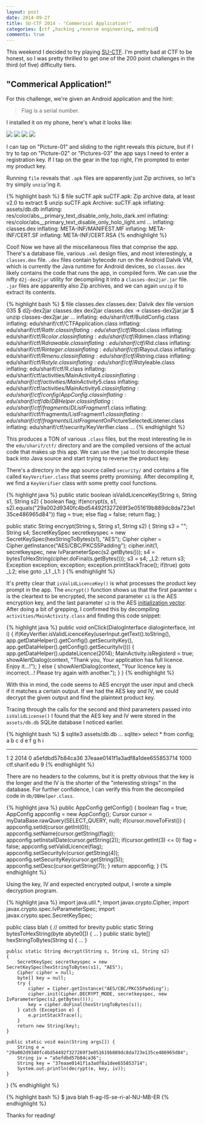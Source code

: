 ```yaml
---
layout: post
date: 2014-09-27
title: SU-CTF 2014 - "Commerical Application!"
categories: [ctf ,hacking ,reverse engineering, android]
comments: true
---
```


This weekend I decided to try playing [SU-CTF](https://ctftime.org/event/159).
I'm pretty bad at CTF to be honest, so I was pretty thrilled to get
one of the 200 point challenges in the third (of five) difficulty tiers.

## "Commerical Application!"

For this challenge, we're given an Android application and the hint:

> Flag is a serial number.

I installed it on my phone, here's what it looks like:

![](/images/apk1.png)
![](/images/apk2.png)
![](/images/apk3.png)
![](/images/apk4.png)

I can tap on "Picture-01" and sliding to the right reveals this picture, but
if I try to tap on "Picture-02" or "Pictures-03" the app says I need to
enter a registration key. If I tap on the gear in the top right, I'm
prompted to enter my product key.

Running `file` reveals that `.apk` files are apparently just Zip archives,
so let's try simply `unzip`'ing it.

{% highlight bash %}
$ file suCTF.apk
suCTF.apk: Zip archive data, at least v2.0 to extract
$ unzip suCTF.apk
Archive:  suCTF.apk
  inflating: assets/db.db
  inflating: res/color/abs__primary_text_disable_only_holo_dark.xml
  inflating: res/color/abs__primary_text_disable_only_holo_light.xml
  ...
  inflating: classes.dex
  inflating: META-INF/MANIFEST.MF
  inflating: META-INF/CERT.SF
  inflating: META-INF/CERT.RSA
{% endhighlight %}

Cool! Now we have all the miscellaneous files that comprise the app. There's
a database file, various `.xml` design files, and most interestingly, a
`classes.dex` file. `.dex` files contain bytecode run on the Android Dalvik VM, which
is currently the Java runtime for Android devices, so `classes.dex` likely
contains the code that runs the app, in compiled form. We can use the nifty
`d2j-dex2jar` utility for decompiling it into a `classes-dex2jar.jar` file. `.jar`
files are apparently also Zip archives, and we can again `unzip` it to extract
its contents.

{% highlight bash %}
$ file classes.dex
classes.dex: Dalvik dex file version 035
$ d2j-dex2jar classes.dex
dex2jar classes.dex -> classes-dex2jar.jar
$ unzip classes-dex2jar.jar
  ...
  inflating: edu/sharif/ctf/BuildConfig.class
  inflating: edu/sharif/ctf/CTFApplication.class
  inflating: edu/sharif/ctf/R$attr.class
  inflating: edu/sharif/ctf/R$bool.class
  inflating: edu/sharif/ctf/R$color.class
  inflating: edu/sharif/ctf/R$dimen.class
  inflating: edu/sharif/ctf/R$drawable.class
  inflating: edu/sharif/ctf/R$id.class
  inflating: edu/sharif/ctf/R$integer.class
  inflating: edu/sharif/ctf/R$layout.class
  inflating: edu/sharif/ctf/R$menu.class
  inflating: edu/sharif/ctf/R$string.class
  inflating: edu/sharif/ctf/R$style.class
  inflating: edu/sharif/ctf/R$styleable.class
  inflating: edu/sharif/ctf/R.class
  inflating: edu/sharif/ctf/activities/MainActivity$4.class
  inflating: edu/sharif/ctf/activities/MainActivity$5.class
  inflating: edu/sharif/ctf/activities/MainActivity$6.class
  inflating: edu/sharif/ctf/config/AppConfig.class
  inflating: edu/sharif/ctf/db/DBHelper.class
  inflating: edu/sharif/ctf/fragments/DListFragment$1.class
  inflating: edu/sharif/ctf/fragments/ListFragment$1.class
  inflating: edu/sharif/ctf/fragments/ListFragment$OnPictureSelectedListener.class
  inflating: edu/sharif/ctf/security/KeyVerifier.class
  ...
{% endhighlight %}

This produces a TON of various `.class` files, but the most interesting lie
in the `edu/sharif/ctf/` directory and are the compiled versions of the actual
code that makes up this app. We can use the `jad` tool to decompile these back
into Java source and start trying to reverse the product key.

There's a directory in the app source called `security/` and contains a file
called `KeyVerifier.class` that seems pretty promising. After decompiling it,
we find a `KeyVerifier` class with some pretty cool functions.

{% highlight java %}
public static boolean isValidLicenceKey(String s, String s1, String s2)
{
    boolean flag;
    if(encrypt(s, s1, s2).equals("29a002d9340fc4bd54492f327269f3e051619b889dc8da723e135ce486965d84"))
        flag = true;
    else
        flag = false;
    return flag;
}

public static String encrypt(String s, String s1, String s2)
{
    String s3 = "";
    String s4;
    SecretKeySpec secretkeyspec = new SecretKeySpec(hexStringToBytes(s1), "AES");
    Cipher cipher = Cipher.getInstance("AES/CBC/PKCS5Padding");
    cipher.init(1, secretkeyspec, new IvParameterSpec(s2.getBytes()));
    s4 = bytesToHexString(cipher.doFinal(s.getBytes()));
    s3 = s4;
_L2:
    return s3;
    Exception exception;
    exception;
    exception.printStackTrace();
    if(true) goto _L2; else goto _L1
_L1:
}
{% endhighlight %}

It's pretty clear that `isValidLicenceKey()` is what processes the product key
prompt in the app. The `encrypt()` function shows us that the first paramter
`s` is the cleartext to be encrypted, the second parameter `s1` is the AES
encryption key, and the last parameter `s2` is the AES
[initialization vector](http://en.wikipedia.org/wiki/Initialization_vector).
After doing a bit of grepping, I confirmed this by decompiling
`activities/MainActivity.class` and finding this code snippet:

{% highlight java %}
public void onClick(DialogInterface dialoginterface, int i)
{
    if(KeyVerifier.isValidLicenceKey(userInput.getText().toString(), app.getDataHelper().getConfig().getSecurityKey(), app.getDataHelper().getConfig().getSecurityIv()))
    {
        app.getDataHelper().updateLicence(2014);
        MainActivity.isRegisterd = true;
        showAlertDialog(context, "Thank you, Your application has full licence. Enjoy it...!");
    } else
    {
        showAlertDialog(context, "Your licence key is incorrect...! Please try again with another.");
    }
}
{% endhighlight %}

With
this in mind, the code seems to AES encrypt the user input and check if it matches
a certain output. If we had the AES key and IV, we could decrypt the given
output and find the plaintext product key.


Tracing through the calls for the second and third parameters passed into
`isValidLicense()` I found that
the AES key and IV were stored in the `assets/db.db` SQLite database I noticed
earlier.

{% highlight bash %}
$ sqlite3 assets/db.db
 ...
 sqlite> select * from config;
 a           b           c           d           e                 f                                 g           h               i
 ----------  ----------  ----------  ----------  ----------------  --------------------------------  ----------  --------------  ----------
 1           2           2014        0           a5efdbd57b84ca36  37eaae0141f1a3adf8a1dee655853714  1000        ctf.sharif.edu  9
 {% endhighlight %}

There are no headers to the columns, but it is pretty obvious that the key
is the longer and the IV is the shorter of the "interesting strings" in the
database. For further confidence, I can verify this from the decompiled code
in `db/DBHelper.class`.

{% highlight java %}
public AppConfig getConfig()
{
    boolean flag = true;
    AppConfig appconfig = new AppConfig();
    Cursor cursor = myDataBase.rawQuery(SELECT_QUERY, null);
    if(cursor.moveToFirst())
    {
        appconfig.setId(cursor.getInt(0));
        appconfig.setName(cursor.getString(flag));
        appconfig.setInstallDate(cursor.getString(2));
        if(cursor.getInt(3) <= 0)
            flag = false;
        appconfig.setValidLicence(flag);
        appconfig.setSecurityIv(cursor.getString(4));
        appconfig.setSecurityKey(cursor.getString(5));
        appconfig.setDesc(cursor.getString(7));
    }
    return appconfig;
}
{% endhighlight %}

Using the key, IV and expected encrypted output, I wrote a simple decryption
program.

{% highlight java %}
import java.util.*;
import javax.crypto.Cipher;
import javax.crypto.spec.IvParameterSpec;
import javax.crypto.spec.SecretKeySpec;

public class blah {
    // omitted for brevity
    public static String bytesToHexString(byte abyte0[]) { ... }
    public static byte[] hexStringToBytes(String s) { ... }

    public static String decrypt(String s, String s1, String s2)
    {
        SecretKeySpec secretkeyspec = new SecretKeySpec(hexStringToBytes(s1), "AES");
        Cipher cipher = null;
        byte[] key = null;
        try {
            cipher = Cipher.getInstance("AES/CBC/PKCS5Padding");
            cipher.init(Cipher.DECRYPT_MODE, secretkeyspec, new IvParameterSpec(s2.getBytes()));
            key = cipher.doFinal(hexStringToBytes(s));
        } catch (Exception e) {
            e.printStackTrace();
        }
        return new String(key);
    }

    public static void main(String args[]) {
        String e = "29a002d9340fc4bd54492f327269f3e051619b889dc8da723e135ce486965d84";
        String iv = "a5efdbd57b84ca36";
        String key = "37eaae0141f1a3adf8a1dee655853714";
        System.out.println(decrypt(e, key, iv));
    }
}
{% endhighlight %}

{% highlight bash %}
$ java blah
fl-ag-IS-se-ri-al-NU-MB-ER
{% endhighlight %}

Thanks for reading!

